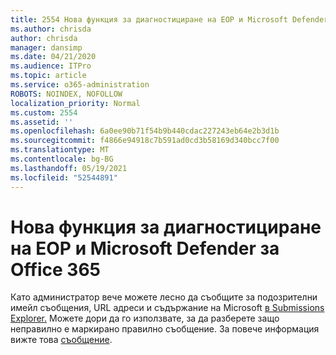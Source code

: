 ```yaml
---
title: 2554 Нова функция за диагностициране на EOP и Microsoft Defender за Office 365
ms.author: chrisda
author: chrisda
manager: dansimp
ms.date: 04/21/2020
ms.audience: ITPro
ms.topic: article
ms.service: o365-administration
ROBOTS: NOINDEX, NOFOLLOW
localization_priority: Normal
ms.custom: 2554
ms.assetid: ''
ms.openlocfilehash: 6a0ee90b71f54b9b440cdac227243eb64e2b3d1b
ms.sourcegitcommit: f4866e94918c7b591ad0cd3b58169d340bcc7f00
ms.translationtype: MT
ms.contentlocale: bg-BG
ms.lasthandoff: 05/19/2021
ms.locfileid: "52544891"
---
```

# <a name="new-feature-to-help-diagnose-eop-and-microsoft-defender-for-office-365"></a>Нова функция за диагностициране на EOP и Microsoft Defender за Office 365

Като администратор вече можете лесно да съобщите за подозрителни имейл съобщения, URL адреси и съдържание на Microsoft [в Submissions Explorer.](https://protection.office.com/reportsubmission) Можете дори да го използвате, за да разберете защо неправилно е маркирано правилно съобщение. За повече информация вижте това [съобщение](https://techcommunity.microsoft.com/t5/Security-Privacy-and-Compliance/Empower-security-teams-to-easily-report-suspicious-emails-amp/ba-p/752622).
